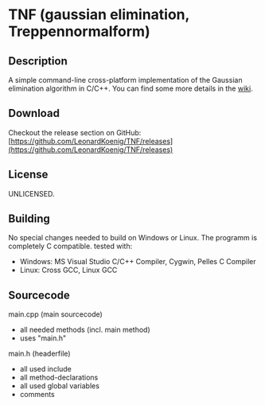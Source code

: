 # TNF (gaussian elimination, Treppennormalform)

## Description

A simple command-line cross-platform implementation of the Gaussian elimination algorithm in C/C++. You can find some more details in the [wiki](https://github.com/LeonardKoenig/TNF/wiki).

## Download

Checkout the release section on GitHub:
[https://github.com/LeonardKoenig/TNF/releases](https://github.com/LeonardKoenig/TNF/releases)

## License

UNLICENSED.

## Building

No special changes needed to build on Windows or Linux. The programm is completely C compatible.
tested with:
 -  Windows: MS Visual Studio C/C++ Compiler, Cygwin, Pelles C Compiler
 -  Linux: Cross GCC, Linux GCC

## Sourcecode

main.cpp (main sourcecode)
 - all needed methods (incl. main method)
 - uses "main.h"

main.h (headerfile)
 - all used include
 - all method-declarations
 - all used global variables
 - comments

